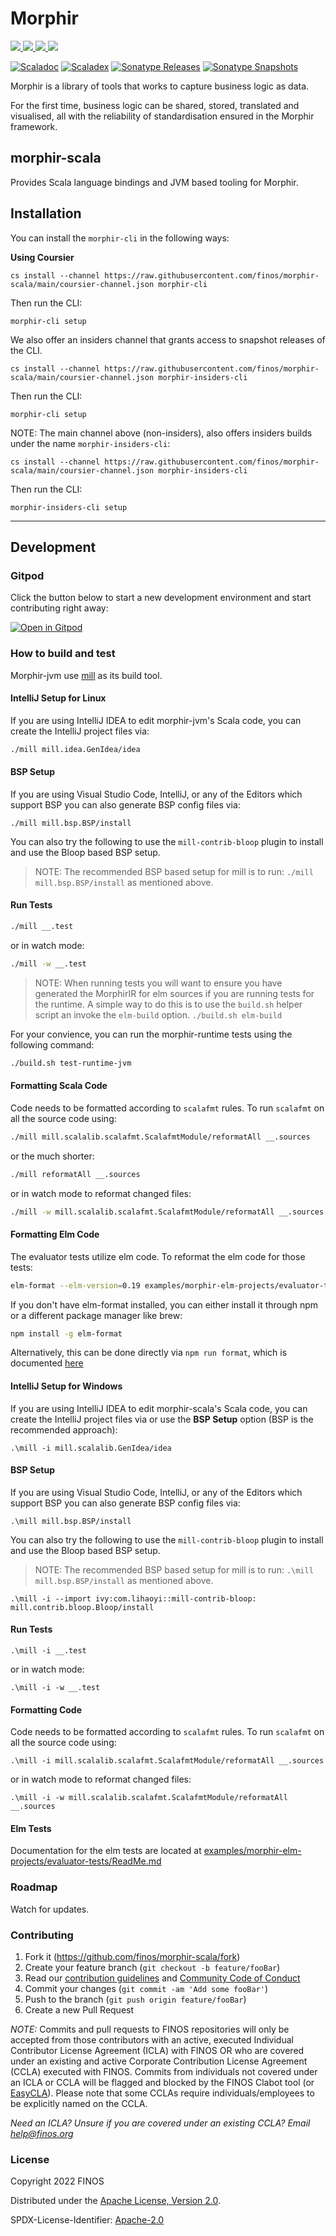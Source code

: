 # Morphir 

<a href="https://finosfoundation.atlassian.net/wiki/display/FINOS/Active">
    <img src="https://cdn.jsdelivr.net/gh/finos/contrib-toolbox@master/images/badge-active.svg" />
</a>
<a href="https://github.com/finos/morphir-scala/actions">
    <img src="https://github.com/finos/morphir-scala/workflows/CI/badge.svg" />
</a>

<a href="https://finos-lf.slack.com/messages/morphir/">
    <img src="https://img.shields.io/badge/slack-@finos/morphir-green.svg?logo=slack" />
</a>
<a href="https://gitpod.io/#https://github.com/finos/morphir-scala">
    <img src="https://img.shields.io/badge/Gitpod-ready--to--code-blue?logo=gitpod" />
</a>

[![Scaladoc](https://img.shields.io/badge/Scaladoc-latest-blue)](https://javadoc.io/doc/org.finos.morphir/morphir-runtime_3/latest/index.html) [![Scaladex](https://img.shields.io/maven-central/v/org.finos.morphir/morphir-runtime_3?style=flat-square&label=Scaladex)]("https://index.scala-lang.org/finos/morphir-scala") [![Sonatype Releases](https://img.shields.io/nexus/r/https/oss.sonatype.org/org.finos.morphir/morphir_3.svg?label=Sonatype%20Release)](https://oss.sonatype.org/content/repositories/releases/org/finos/morphir/morphir_3/) [![Sonatype Snapshots](https://img.shields.io/nexus/s/https/oss.sonatype.org/org.finos.morphir/morphir_3.svg?label=Sonatype%20Snapshot)](https://oss.sonatype.org/content/repositories/snapshots/org/finos/morphir/morphir_3/)


Morphir is a library of tools that works to capture business logic as data.

For the first time, business logic can be shared, stored, translated and visualised, all with the reliability of standardisation ensured in the Morphir framework.

## morphir-scala

Provides Scala language bindings and JVM based tooling for Morphir.

## Installation

You can install the `morphir-cli` in the following ways:

**Using Coursier**

```
cs install --channel https://raw.githubusercontent.com/finos/morphir-scala/main/coursier-channel.json morphir-cli
```

Then run the CLI:

```
morphir-cli setup
```

We also offer an insiders channel that grants access to snapshot releases of the CLI.

```
cs install --channel https://raw.githubusercontent.com/finos/morphir-scala/main/coursier-channel.json morphir-insiders-cli
```

Then run the CLI:

```
morphir-cli setup
```

NOTE: The main channel above (non-insiders), also offers insiders builds under the name `morphir-insiders-cli`:

```
cs install --channel https://raw.githubusercontent.com/finos/morphir-scala/main/coursier-channel.json morphir-insiders-cli
```

Then run the CLI:

```
morphir-insiders-cli setup
```

---
## Development

### Gitpod

Click the button below to start a new development environment and start contributing right away:


[![Open in Gitpod](https://gitpod.io/button/open-in-gitpod.svg)](https://gitpod.io/#https://github.com/finos/morphir-scala)

### How to build and test

Morphir-jvm use [mill](https://com-lihaoyi.github.io/mill) as its build tool.

#### IntelliJ Setup for Linux

If you are using IntelliJ IDEA to edit morphir-jvm's Scala code, you can create the
IntelliJ project files via:

````bash
./mill mill.idea.GenIdea/idea
````

#### BSP Setup

If you are using Visual Studio Code, IntelliJ, or any of the Editors which support BSP you can also generate BSP config files via:

```
./mill mill.bsp.BSP/install
```

You can also try the following to use the `mill-contrib-bloop` plugin to install and use the Bloop based BSP setup.

> NOTE: The recommended BSP based setup for mill is to run: `./mill mill.bsp.BSP/install` as mentioned above.





#### Run Tests

```bash
./mill __.test
```

or in watch mode:

```bash
./mill -w __.test
```

> NOTE: When running tests you will want to ensure you have generated the MorphirIR for elm sources if you are running tests for the runtime. A simple way to do this is to use the `build.sh` helper script an invoke the `elm-build` option. `./build.sh elm-build`

For your convience, you can run the morphir-runtime tests using the following command:


```bash
./build.sh test-runtime-jvm
```


#### Formatting Scala Code

Code needs to be formatted according to `scalafmt` rules. To run `scalafmt` on all the source code using:

```bash
./mill mill.scalalib.scalafmt.ScalafmtModule/reformatAll __.sources
```

or the much shorter:

```bash
./mill reformatAll __.sources
```



or in watch mode to reformat changed files:

```bash
./mill -w mill.scalalib.scalafmt.ScalafmtModule/reformatAll __.sources
```

#### Formatting Elm Code

The evaluator tests utilize elm code. To reformat the elm code for those tests:

```bash
elm-format --elm-version=0.19 examples/morphir-elm-projects/evaluator-tests/src/Morphir/Examples/App/*.elm
```

If you don't have elm-format installed, you can either install it through npm or a different package manager like brew:

```bash
npm install -g elm-format
```

Alternatively, this can be done directly via `npm run format`, which is documented [here](https://github.com/finos/morphir-scala/blob/main/examples/morphir-elm-projects/evaluator-tests/ReadMe.md)

#### IntelliJ Setup for Windows

If you are using IntelliJ IDEA to edit morphir-scala's Scala code, you can create the
IntelliJ project files via or use the **BSP Setup** option (BSP is the recommended approach):

```
.\mill -i mill.scalalib.GenIdea/idea
```

#### BSP Setup

If you are using Visual Studio Code, IntelliJ, or any of the Editors which support BSP you can also generate BSP config files via:

```
.\mill mill.bsp.BSP/install
```

You can also try the following to use the `mill-contrib-bloop` plugin to install and use the Bloop based BSP setup.

> NOTE: The recommended BSP based setup for mill is to run: `.\mill mill.bsp.BSP/install` as mentioned above.

```
.\mill -i --import ivy:com.lihaoyi::mill-contrib-bloop:  mill.contrib.bloop.Bloop/install
```

#### Run Tests

```
.\mill -i __.test
```

or in watch mode:

```
.\mill -i -w __.test
```

#### Formatting Code

Code needs to be formatted according to `scalafmt` rules. To run `scalafmt` on all the source code using:

```
.\mill -i mill.scalalib.scalafmt.ScalafmtModule/reformatAll __.sources
```

or in watch mode to reformat changed files:

```
.\mill -i -w mill.scalalib.scalafmt.ScalafmtModule/reformatAll __.sources
```

#### Elm Tests

Documentation for the elm tests are located at [examples/morphir-elm-projects/evaluator-tests/ReadMe.md](https://github.com/finos/morphir-scala/blob/main/examples/morphir-elm-projects/evaluator-tests/ReadMe.md)

### Roadmap

Watch for updates.

### Contributing

1. Fork it (<https://github.com/finos/morphir-scala/fork>)
2. Create your feature branch (`git checkout -b feature/fooBar`)
3. Read our [contribution guidelines](CONTRIBUTING.md) and [Community Code of Conduct](https://www.finos.org/code-of-conduct)
4. Commit your changes (`git commit -am 'Add some fooBar'`)
5. Push to the branch (`git push origin feature/fooBar`)
6. Create a new Pull Request

_NOTE:_ Commits and pull requests to FINOS repositories will only be accepted from those contributors with an active, executed Individual Contributor License Agreement (ICLA) with FINOS OR who are covered under an existing and active Corporate Contribution License Agreement (CCLA) executed with FINOS. Commits from individuals not covered under an ICLA or CCLA will be flagged and blocked by the FINOS Clabot tool (or [EasyCLA](https://github.com/finos/community/blob/master/governance/Software-Projects/EasyCLA.md)). Please note that some CCLAs require individuals/employees to be explicitly named on the CCLA.

*Need an ICLA? Unsure if you are covered under an existing CCLA? Email [help@finos.org](mailto:help@finos.org)*

### License

Copyright 2022 FINOS

Distributed under the [Apache License, Version 2.0](http://www.apache.org/licenses/LICENSE-2.0).

SPDX-License-Identifier: [Apache-2.0](https://spdx.org/licenses/Apache-2.0)

[Link-Slack]: https://finos-lf.slack.com/messages/morphir/
[Link-SonatypeReleases]: https://oss.sonatype.org/content/repositories/releases/org/finos/morphir/morphir-runtime_3/ "Sonatype Releases"
[Link-SonatypeSnapshots]: https://oss.sonatype.org/content/repositories/snapshots/org/finos/morphir/morphir-runtime_3/ "Sonatype Snapshots"

[Badge-CI]: https://github.com/finos/morphir-scala/workflows/CI/badge.svg
[Badge-Slack]: https://img.shields.io/badge/slack-@finos/morphir-green.svg?logo=slack
[Badge-SonatypeReleases]: https://img.shields.io/nexus/r/https/oss.sonatype.org/org.finos.morphir/morphir-runtime_3.svg "Sonatype Releases"
[Badge-SonatypeSnapshots]: https://img.shields.io/nexus/s/https/oss.sonatype.org/org.finos.morphir/morphir-runtime_3.svg "Sonatype Snapshots"
[Badge-Stage]: https://cdn.jsdelivr.net/gh/finos/contrib-toolbox@master/images/badge-incubating.svg
[Badge-Stage-Page]: https://finosfoundation.atlassian.net/wiki/display/FINOS/Incubating
